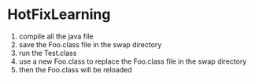 # HotFixLearning
  1. compile all the java file
  2. save the Foo.class file in the swap directory
  3. run the Test.class
  4. use a new Foo.class to replace the Foo.class file in the swap directory
  5. then the Foo.class will be reloaded
